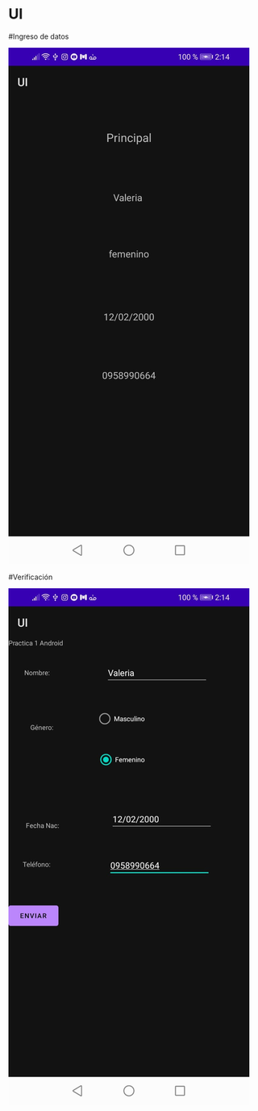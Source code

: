 # UI
#Ingreso de datos

![img](https://github.com/valeriadayanna/UI/blob/master/app/Captura/Cap1.jpeg)

#Verificación

![img](https://github.com/valeriadayanna/UI/blob/master/app/Captura/Cap2.jpeg)
